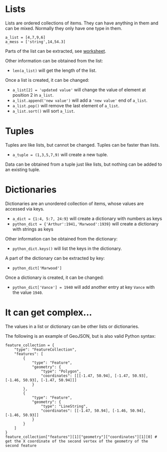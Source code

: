 # Lists

Lists are ordered collections of items. They can have anything in them and can be mixed. Normally they only have one type in them.

```
a_list = [4,7,9,6]
a_mess = ['string',14,54.3]
```

Parts of the list can be extracted, see [worksheet](3-list-worksheet.md).

Other information can be obtained from the list:

* `len(a_list)` will get the length of the list.

Once a list is created, it can be changed:

* `a_list[2] = 'updated value'` will change the value of element at position 2 in `a_list`.
* `a_list.append('new value')` will add a `'new value'` end of `a_list`.
* `a_list.pop()` will remove the last element of `a_list`. 
* `a_list.sort()` will sort `a_list`.

# Tuples

Tuples are like lists, but cannot be changed. Tuples can be faster than lists.

* `a_tuple = (1,3,5,7,9)` will create a new tuple.

Data can be obtained from a tuple just like lists, but nothing can be added to an existing tuple.

# Dictionaries

Dictionaries are an unordered collection of items, whose values are accessed via keys.

* `a_dict = {1:4, 5:7, 24:9}` will create a dictionary with numbers as keys
* `python_dict = {'Arthur':1941,'Marwood':1939}` will create a dictionary with strings as keys

Other information can be obtained from the dictionary:

* `python_dict.keys()` will list the keys in the dictionary.

A part of the dictionary can be extracted by key:

* `python_dict['Marwood']`

Once a dictionary is created, it can be changed:

* `python_dict['Vance'] = 1940` will add another entry at key `Vance` with the value `1940`.

# It can get complex... 

The values in a list or dictionary can be other lists or dictionaries.

The following is an example of GeoJSON, but is also valid Python syntax:

```
feature_collection = {
    "type": "FeatureCollection",
    "features": [
        {
            "type": "Feature",
            "geometry": {
                "type": "Polygon",
                "coordinates": [[[-1.47, 50.94], [-1.47, 50.93], [-1.46, 50.93], [-1.47, 50.94]]]
            }
        },
        {
            "type": "Feature",
            "geometry": {
                "type": "LineString",
                "coordinates": [[-1.47, 50.94], [-1.46, 50.94], [-1.46, 50.93]]
            }
        }
    ]
}
feature_collection["features"][1]["geometry"]["coordinates"][1][0] # get the X coordinate of the second vertex of the geometry of the second feature
```